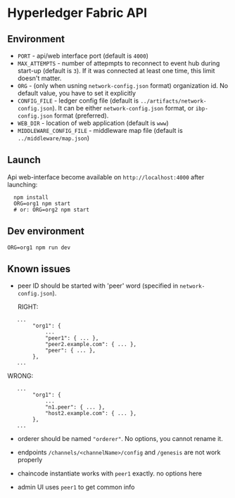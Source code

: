 
Hyperledger Fabric API
======================


Environment
-----------

* `PORT` - api/web interface port (default is `4000`)
* `MAX_ATTEMPTS` - number of attepmpts to reconnect to event hub during start-up (default is `3`). If it was connected at least one time, this limit doesn't matter.
* `ORG` - (only when usning `network-config.json` format) organization id. No default value, you have to set it explicitly
* `CONFIG_FILE` - ledger config file (default is `../artifacts/network-config.json`).
It can be either `network-config.json` format, or `ibp-config.json` format (preferred).
* `WEB_DIR` - location of web application (default is `www`)
* `MIDDLEWARE_CONFIG_FILE` - middleware map file (default is `../middleware/map.json`)


Launch
------
Api web-interface become available on `http://localhost:4000` after launching:

```
  npm install
  ORG=org1 npm start
  # or: ORG=org2 npm start
```


Dev environment
---------------
```
ORG=org1 npm run dev

```



Known issues
------------

* peer ID should be started with 'peer' word (specified in `network-config.json`).

  RIGHT:
```
   ...
        "org1": {
			...
			"peer1": { ... },
			"peer2.example.com": { ... },
			"peer": { ... },
		},
   ...
```

  WRONG:
```
   ...
        "org1": {
			...
			"n1.peer": { ... },
			"host2.example.com": { ... },
		},
   ...
```

* orderer should be named `"orderer"`. No options, you cannot rename it.

* endpoints `/channels/<channelName>/config` and `/genesis` are not work properly

* chaincode instantiate works with `peer1` exactly. no options here

* admin UI uses `peer1` to get common info